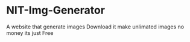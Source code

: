 # NIT-Img-Generator
A website that generate images 
Download it
make unlimated images no money its just Free
